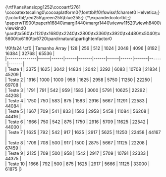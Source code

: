 {\rtf1\ansi\ansicpg1252\cocoartf2761
\cocoatextscaling0\cocoaplatform0{\fonttbl\f0\fswiss\fcharset0 Helvetica;}
{\colortbl;\red255\green255\blue255;}
{\*\expandedcolortbl;;}
\paperw11900\paperh16840\margl1440\margr1440\vieww11520\viewh8400\viewkind0
\pard\tx560\tx1120\tx1680\tx2240\tx2800\tx3360\tx3920\tx4480\tx5040\tx5600\tx6160\tx6720\pardirnatural\partightenfactor0

\f0\fs24 \cf0 
| Tamanho Array | 128  | 256  | 512  | 1024  | 2048 | 4096 | 8192 | 16384 | 32768 | 65536 |\
|---------------|------|------|------|-------|------|------|------|-------|-------|-------|\
| Teste 1       | 3375 | 1625 | 3042 | 14834 | 2042 | 3292 | 6083 | 10708 | 21834 | 45209 |\
| Teste 2       | 1916 | 1000 | 1000 | 958   | 1625 | 2958 | 5750 | 11250 | 22250 | 69708 |\
| Teste 3       | 1791 | 791  | 542  | 959   | 1583 | 3000 | 5791 | 10625 | 22292 | 44208 |\
| Teste 4       | 1750 | 750  | 583  | 875   | 1583 | 2916 | 5667 | 11291 | 22583 | 44084 |\
| Teste 5       | 1667 | 709  | 541  | 833   | 1583 | 2958 | 5458 | 11084 | 56208 | 44416 |\
| Teste 6       | 1666 | 750  | 542  | 875   | 1750 | 2916 | 5709 | 11625 | 22542 | 44000 |\
| Teste 7       | 1625 | 792  | 542  | 917   | 1625 | 2917 | 5625 | 11250 | 22458 | 44167 |\
| Teste 8       | 1709 | 708  | 500  | 917   | 1500 | 2875 | 5667 | 11125 | 22208 | 67459 |\
| Teste 9       | 2125 | 709  | 500  | 958   | 1542 | 2917 | 5709 | 10791 | 22333 | 44375 |\
| Teste 10      | 1666 | 792  | 500  | 875   | 1625 | 2917 | 5666 | 11125 | 33000 | 61875 |}

